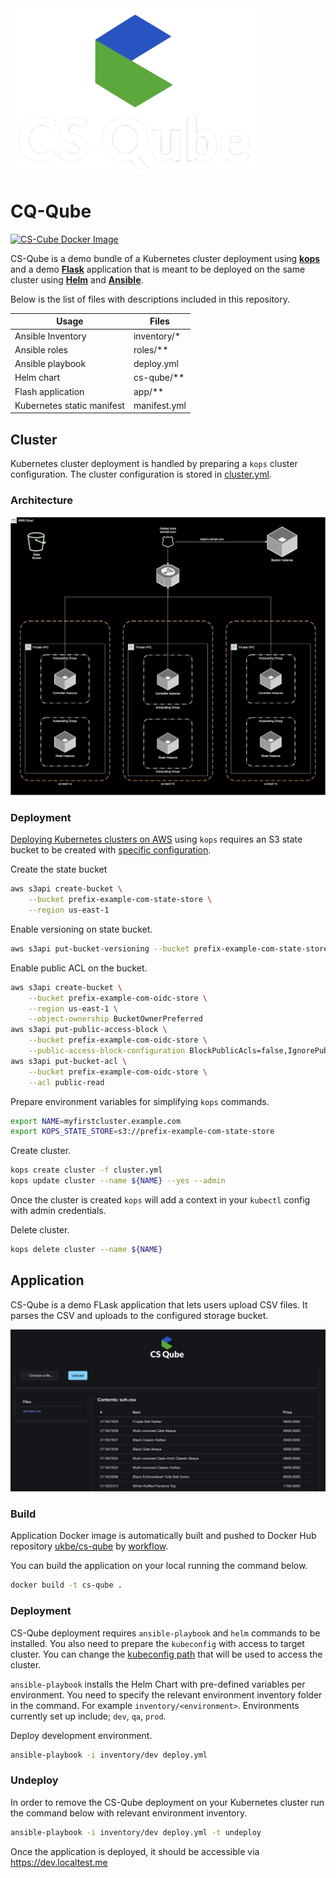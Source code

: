 <img src="./app/static/csq-logo.png?raw=true" width="400"/>

# CQ-Qube

[![CS-Cube Docker Image](https://github.com/ukbea/cs-qube/actions/workflows/build.yml/badge.svg)](https://github.com/ukbea/cs-qube/actions/workflows/build.yml)

CS-Qube is a demo bundle of a Kubernetes cluster deployment using **[kops](https://kops.sigs.k8s.io/)** and a demo **[Flask](https://flask.palletsprojects.com/en/3.0.x/)** application that is meant to be deployed on the same cluster using **[Helm](https://helm.sh/)** and **[Ansible](https://www.ansible.com/)**.


Below is the list of files with descriptions included in this repository.

| Usage | Files |
| --- | --- |
| Ansible Inventory | inventory/* |
| Ansible roles | roles/** |
| Ansible playbook | deploy.yml |
| Helm chart | cs-qube/** |
| Flash application | app/** |
| Kubernetes static manifest | manifest.yml |

## Cluster

Kubernetes cluster deployment is handled by preparing a `kops` cluster configuration. The cluster configuration is stored in [cluster.yml](./cluster.yml).


### Architecture

![Architecture](./docs/architecture.svg)


### Deployment

[Deploying Kubernetes clusters on AWS](https://kops.sigs.k8s.io/getting_started/aws/) using `kops` requires an S3 state bucket to be created with [specific configuration](https://kops.sigs.k8s.io/getting_started/aws/#cluster-state-store).

Create the state bucket

```bash
aws s3api create-bucket \
    --bucket prefix-example-com-state-store \
    --region us-east-1
```

Enable versioning on state bucket.

```bash
aws s3api put-bucket-versioning --bucket prefix-example-com-state-store  --versioning-configuration Status=Enabled
```

Enable public ACL on the bucket.

```bash
aws s3api create-bucket \
    --bucket prefix-example-com-oidc-store \
    --region us-east-1 \
    --object-ownership BucketOwnerPreferred
aws s3api put-public-access-block \
    --bucket prefix-example-com-oidc-store \
    --public-access-block-configuration BlockPublicAcls=false,IgnorePublicAcls=false,BlockPublicPolicy=false,RestrictPublicBuckets=false
aws s3api put-bucket-acl \
    --bucket prefix-example-com-oidc-store \
    --acl public-read
```

Prepare environment variables for simplifying `kops` commands.

```bash
export NAME=myfirstcluster.example.com
export KOPS_STATE_STORE=s3://prefix-example-com-state-store
```

Create cluster.

```bash
kops create cluster -f cluster.yml
kops update cluster --name ${NAME} --yes --admin
```

Once the cluster is created `kops` will add a context in your `kubectl` config with admin credentials.

Delete cluster.

```bash
kops delete cluster --name ${NAME}
```

## Application

CS-Qube is a demo FLask application that lets users upload CSV files. It parses the CSV and uploads to the configured storage bucket.

<img src="./docs/screenshot.png?raw=true" width="1024"/>

### Build

Application Docker image is automatically built and pushed to Docker Hub repository [ukbe/cs-qube](https://hub.docker.com/r/ukbe/cs-qube) by [workflow](./.github/worklows/build.yml).

You can build the application on your local running the command below.

```bash
docker build -t cs-qube .
```

### Deployment

CS-Qube deployment requires `ansible-playbook` and `helm` commands to be installed. You also need to prepare the `kubeconfig` with access to target cluster. You can change the [kubeconfig path](inventory/dev/group_vars/all.yml#L7) that will be used to access the cluster.

`ansible-playbook` installs the Helm Chart with pre-defined variables per environment. You need to specify the relevant environment inventory folder in the command. For example `inventory/<environment>`. Environments currently set up include; `dev`, `qa`, `prod`. 

Deploy development environment.

```bash
ansible-playbook -i inventory/dev deploy.yml
```

### Undeploy

In order to remove the CS-Qube deployment on your Kubernetes cluster run the command below with relevant environment inventory.

```bash
ansible-playbook -i inventory/dev deploy.yml -t undeploy
```

Once the application is deployed, it should be accessible via https://dev.localtest.me
